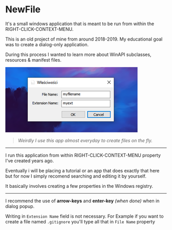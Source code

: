 # NewFile 
It's a small windows application that is meant to be run from within the RIGHT-CLICK-CONTEXT-MENU.

This is an old project of mine from around 2018-2019. My educational goal was to create a dialog-only application.

During this process I wanted to learn more about WinAPI subclasses, resources & manifest files. 

![alt text](https://github.com/dotBlueShoes/NewFile/blob/master/extras/media1.png?raw=true)

> *Weirdly I use this app almost everyday to create files on the fly.*

---

I run this application from within RIGHT-CLICK-CONTEXT-MENU property I've created years ago.

Eventually i will be placing a tutorial or an app that does exactly that here but for now I simply recomend searching and editing it by yourself. 

It basically involves creating a few properties in the Windows registry.

---

I recommend the use of **arrow-keys** and **enter-key** *(when done)* when in dialog popup.

Writing in `Extension Name` field is not necessary. For Example if you want to create a file named `.gitignore` you'll type all that in `File Name` property
